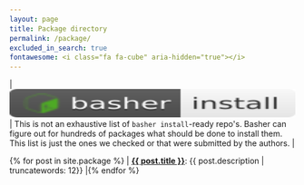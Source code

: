 ```yaml
---
layout: page 
title: Package directory 
permalink: /package/ 
excluded_in_search: true
fontawesome: <i class="fa fa-cube" aria-hidden="true"></i>
---
```


| <img src="/assets/logo/basher_install.svg" height=50 width=600 /> | This is not an exhaustive list of `basher install`-ready repo's. Basher can figure out for hundreds of packages what should be done to install them. This list is just the ones we checked or that were submitted by the authors. |

{% for post in site.package  %}
| <a href="{{ post.url | prepend: site.baseurl }}"> <strong>{{ post.title }}</strong></a>: {{ post.description | truncatewords: 12}} |{% endfor %}
